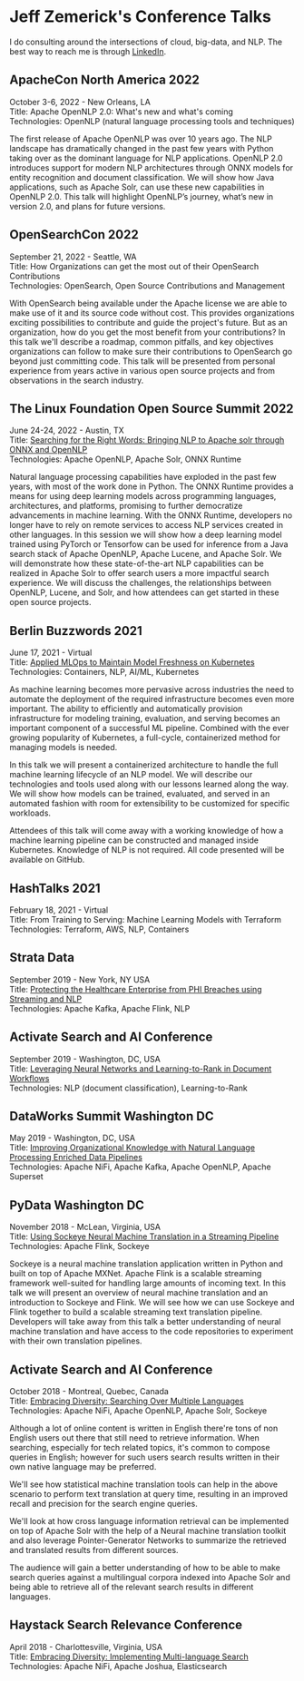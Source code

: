 # Jeff Zemerick's Conference Talks

I do consulting around the intersections of cloud, big-data, and NLP. The best way to reach me is through [LinkedIn](https://www.linkedin.com/in/jeffzemerick/).

## ApacheCon North America 2022
October 3-6, 2022 - New Orleans, LA<br>
Title: Apache OpenNLP 2.0: What's new and what's coming<br>
Technologies: OpenNLP (natural language processing tools and techniques)<br>

The first release of Apache OpenNLP was over 10 years ago. The NLP landscape has dramatically changed in the past few years with Python taking over as the dominant language for NLP applications. OpenNLP 2.0 introduces support for modern NLP architectures through ONNX models for entity recognition and document classification. We will show how Java applications, such as Apache Solr, can use these new capabilities in OpenNLP 2.0.  This talk will highlight OpenNLP’s journey, what’s new in version 2.0, and plans for future versions.

## OpenSearchCon 2022
September 21, 2022 - Seattle, WA<br>
Title: How Organizations can get the most out of their OpenSearch Contributions<br>
Technologies: OpenSearch, Open Source Contributions and Management<br>

With OpenSearch being available under the Apache license we are able to make use of it and its source code without cost. This provides organizations exciting possibilities to contribute and guide the project's future. But as an organization, how do you get the most benefit from your contributions? In this talk we'll describe a roadmap, common pitfalls, and key objectives organizations can follow to make sure their contributions to OpenSearch go beyond just committing code. This talk will be presented from personal experience from years active in various open source projects and from observations in the search industry.

## The Linux Foundation Open Source Summit 2022
June 24-24, 2022 - Austin, TX<br>
Title: [Searching for the Right Words: Bringing NLP to Apache solr through ONNX and OpenNLP](https://sched.co/11Nq2)<br>
Technologies: Apache OpenNLP, Apache Solr, ONNX Runtime<br>

Natural language processing capabilities have exploded in the past few years, with most of the work done in Python. The ONNX Runtime provides a means for using deep learning models across programming languages, architectures, and platforms, promising to further democratize advancements in machine learning. With the ONNX Runtime, developers no longer have to rely on remote services to access NLP services created in other languages. In this session we will show how a deep learning model trained using PyTorch or Tensorfow can be used for inference from a Java search stack of Apache OpenNLP, Apache Lucene, and Apache Solr. We will demonstrate how these state-of-the-art NLP capabilities can be realized in Apache Solr to offer search users a more impactful search experience. We will discuss the challenges, the relationships between OpenNLP, Lucene, and Solr, and how attendees can get started in these open source projects.

## Berlin Buzzwords 2021
June 17, 2021 - Virtual<br>
Title: [Applied MLOps to Maintain Model Freshness on Kubernetes](https://github.com/jzonthemtn/berlin-buzzwords-2021)<br>
Technologies: Containers, NLP, AI/ML, Kubernetes<br>

As machine learning becomes more pervasive across industries the need to automate the deployment of the required infrastructure becomes even more important. The ability to efficiently and automatically provision infrastructure for modeling training, evaluation, and serving becomes an important component of a successful ML pipeline. Combined with the ever growing popularity of Kubernetes, a full-cycle, containerized method for managing models is needed.

In this talk we will present a containerized architecture to handle the full machine learning lifecycle of an NLP model. We will describe our technologies and tools used along with our lessons learned along the way. We will show how models can be trained, evaluated, and served in an automated fashion with room for extensibility to be customized for specific workloads.

Attendees of this talk will come away with a working knowledge of how a machine learning pipeline can be constructed and managed inside Kubernetes. Knowledge of NLP is not required. All code presented will be available on GitHub.

## HashTalks 2021
February 18, 2021 - Virtual<br>
Title: From Training to Serving: Machine Learning Models with Terraform<br>
Technologies: Terraform, AWS, NLP, Containers

## Strata Data
September 2019 - New York, NY USA<br>
Title: [Protecting the Healthcare Enterprise from PHI Breaches using Streaming and NLP](https://conferences.oreilly.com/strata/strata-ny/public/schedule/detail/77249)<br>
Technologies: Apache Kafka, Apache Flink, NLP

## Activate Search and AI Conference
September 2019 - Washington, DC, USA<br>
Title: [Leveraging Neural Networks and Learning-to-Rank in Document Workflows](https://www.activate-conf.com/speakers/detail/jeff-zemerick)<br>
Technologies: NLP (document classification), Learning-to-Rank

## DataWorks Summit Washington DC
May 2019 - Washington, DC, USA<br>
Title: [Improving Organizational Knowledge with Natural Language Processing Enriched Data Pipelines](https://dataworkssummit.com/washington-dc-2019/session/improving-organizational-knowledge-with-natural-language-processing-enriched-data-pipelines/)<br>
Technologies: Apache NiFi, Apache Kafka, Apache OpenNLP, Apache Superset

## PyData Washington DC
November 2018 - McLean, Virginia, USA<br>
Title: [Using Sockeye Neural Machine Translation in a Streaming Pipeline](https://pydata.org/dc2018/schedule/presentation/23/)<br>
Technologies: Apache Flink, Sockeye<br>

Sockeye is a neural machine translation application written in Python and built on top of Apache MXNet. Apache Flink is a scalable streaming framework well-suited for handling large amounts of incoming text. In this talk we will present an overview of neural machine translation and an introduction to Sockeye and Flink. We will see how we can use Sockeye and Flink together to build a scalable streaming text translation pipeline. Developers will take away from this talk a better understanding of neural machine translation and have access to the code repositories to experiment with their own translation pipelines.

## Activate Search and AI Conference
October 2018 - Montreal, Quebec, Canada<br>
Title: [Embracing Diversity: Searching Over Multiple Languages](https://activate2018.sched.com/event/FkMf/embracing-diversity-searching-over-multiple-languages?iframe=yes&w=100%&sidebar=yes&bg=dark#)<br>
Technologies: Apache NiFi, Apache OpenNLP, Apache Solr, Sockeye<br>

Although a lot of online content is written in English there're tons of non English users out there that still need to retrieve information. When searching, especially for tech related topics, it's common to compose queries in English; however for such users search results written in their own native language may be preferred.

We'll see how statistical machine translation tools can help in the above scenario to perform text translation at query time, resulting in an improved recall and precision for the search engine queries.

We'll look at how cross language information retrieval can be implemented on top of Apache Solr with the help of a Neural machine translation toolkit and also leverage Pointer-Generator Networks to summarize the retrieved and translated results from different sources.

The audience will gain a better understanding of how to be able to make search queries against a multilingual corpora indexed into Apache Solr and being able to retrieve all of the relevant search results in different languages.

## Haystack Search Relevance Conference
April 2018 - Charlottesville, Virginia, USA<br>
Title: [Embracing Diversity: Implementing Multi-language Search](https://opensourceconnections.com/events/haystack-single/haystack-self-organizing/)<br>
Technologies: Apache NiFi, Apache Joshua, Elasticsearch
